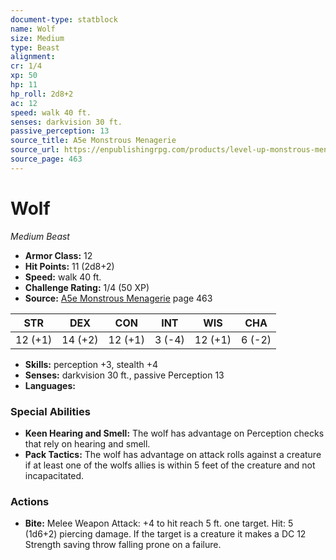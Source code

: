 ```yaml
---
document-type: statblock
name: Wolf
size: Medium
type: Beast
alignment: 
cr: 1/4
xp: 50
hp: 11
hp_roll: 2d8+2
ac: 12
speed: walk 40 ft.
senses: darkvision 30 ft. 
passive_perception: 13
source_title: A5e Monstrous Menagerie
source_url: https://enpublishingrpg.com/products/level-up-monstrous-menagerie-a5e
source_page: 463
---
```


# Wolf

*Medium* *Beast*

- **Armor Class:** 12
- **Hit Points:** 11 (2d8+2)
- **Speed:** walk 40 ft.
- **Challenge Rating:** 1/4 (50 XP)
- **Source:** [A5e Monstrous Menagerie](https://enpublishingrpg.com/products/level-up-monstrous-menagerie-a5e) page 463

| STR | DEX | CON | INT | WIS | CHA |
| --- | --- | --- | --- | --- | --- |
| 12 (+1) | 14 (+2) | 12 (+1) | 3 (-4) | 12 (+1) | 6 (-2) |

- **Skills:** perception +3, stealth +4
- **Senses:** darkvision 30 ft., passive Perception 13
- **Languages:** 

### Special Abilities

- **Keen Hearing and Smell:** The wolf has advantage on Perception checks that rely on hearing and smell.
- **Pack Tactics:** The wolf has advantage on attack rolls against a creature if at least one of the wolfs allies is within 5 feet of the creature and not incapacitated.

### Actions

- **Bite:** Melee Weapon Attack: +4 to hit  reach 5 ft.  one target. Hit: 5 (1d6+2) piercing damage. If the target is a creature  it makes a DC 12 Strength saving throw  falling prone on a failure.
